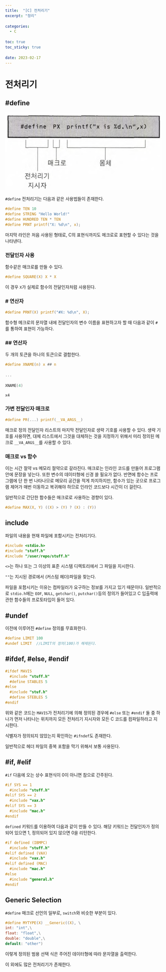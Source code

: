 ```yaml
---
title:  "[C] 전처리기"
excerpt: "정리"

categories:
  - C

toc: true
toc_sticky: true
 
date: 2023-02-17
---
```


# 전처리기

## #define

![image](/assets/images/c_image_05.png)

`#define` 전처리기는 다음과 같은 사용법들이 존재한다.

```c
#define TEN 10
#define STRING "Hello World!"
#define HUNDRED TEN * TEN
#define PRNT printf("X: %d\n", x);
```

마지막 라인은 처음 사용된 형태로, C의 표현식까지도 메크로로 표현할 수 있다는 것을 나타낸다.

### 전달인자 사용

함수같은 매크로를 만들 수 있다.

```c
#define SQUARE(X) X * X
```

이 경우 `X`가 실제로 함수의 전달인자처럼 사용된다.

### # 연산자

```c
#define PRNT(X) printf("#X: %d\n", X);
```

함수형 메크로의 문자열 내에 전달인자의 변수 이름을 표현하고자 할 때 다음과 같이 `#`를 통하여 표현이 가능하다.

### ## 연산자

두 개의 토큰을 하나의 토큰으로 결합한다.

```c
#define XNAME(n) x ## n

...

XNAME(4)
```

```
x4
```

### 가변 전달인자 매크로

```c
#define PR(...) printf(__VA_ARGS__)
```

매크로 정의 전달인자 리스트의 마지막 전달인자로 생략 기호를 사용할 수 있다. 생략 기호를 사용하면, 대체 리스트에서 그것을 대체하는 것을 지정하기 위해서 미리 정의된 메크로 `__VA_ARGS__`를 사용할 수 있다.

### 매크로 vs 함수

이는 시간 절약 vs 메모리 절약으로 갈라진다. 매크로는 인라인 코드를 만들어 프로그램 안에 문장을 넣는다. 또한 변수의 데이터형에 신경 쓸 필요가 없다. 반면에 함수는 프로그램에 단 한 번 나타나므로 메모리 공간을 적게 차지하지만, 함수가 있는 곳으로 프로그램 제어가 매번 이동하고 복귀해야 하므로 인라인 코드보다 시간이 더 걸린다.

일반적으로 간단한 함수들은 매크로로 사용하는 경향이 있다.

```c
#define MAX(X, Y) ((X) > (Y) ? (X) : (Y))
```

## include

파일의 내용을 현재 파일에 포함시키는 전처리기다. 

```c
#include <stdio.h>
#include "stuff.h"
#include "/user/repo/stuff.h"
```

`<>`는 하나 또는 그 이상의 표준 시스템 디렉토리에서 그 파일을 지시한다.

`""`는 지시된 경로에서 (커스텀 헤더)파일을 찾는다.

파일을 포함시키는 이유는 컴파일러가 요구하는 정보를 가지고 있기 때문이다. 일반적으로 `stdio.h`에는 `EOF`, `NULL`, `getchar()`, `putchar()`등의 정의가 들어있고 C 입출력에 관한 함수들의 프로토타입이 들어 있다.

## #undef

이전에 이루어진 `#define` 정의를 무효화한다. 

```c
#define LIMIT 100
#undef LIMIT  //LIMIT의 정의(100)가 해제된다.
```

## #ifdef, #else, #endif

```c
#ifdef MAVIS
  #include "stuff.h"  
  #define STABLES 5
#else
  #include "stuf.h"
  #define STEBLES 5
#endif
```

위와 같은 코드는 `MAVIS`가 전처리기에 의해 정의된 경우에 `#else` 또는 `#endif` 둘 중 하나가 먼저 나타나는 위치까지 모든 전처리기 지시자와 모든 C 코드를 컴파일하라고 지시한다. 

식별자가 정의되지 않았는지 확인하는 `#ifndef`도 존재한다.

일반적으로 헤더 파일의 중복 포함을 막기 위해서 보통 사용된다. 

## #if, #elif

`#if` 다음에 오는 상수 표현식이 0이 아니면 참으로 간주된다. 

```c
#if SYS == 1
  #include "stuff.h"
#elif SYS == 2
  #include "vax.h"
#elif SYS == 3
  #include "mac.h"
#endif
```

`defined` 키워드를 이용하여 다음과 같이 만들 수 있다. 해당 키워드는 전달인자가 정의되어 있으면 1, 정의되어 있지 않으면 0을 리턴한다.

```c
#if defined (IBMPC)
  #include "stuff.h"
#elif defined (VAX)
  #include "vax.h"
#elif defined (MAC)
  #include "mac.h"
#else
  #include "general.h"
#endif
```

## Generic Selection
`#define` 매크로 선언의 일부로, `switch`와 비슷한 부분이 있다.

```c
#define MYTYPE(X) __Generic((X), \
int: "int",\
float: "float",\
double: "double",\
default: "other")
```

이렇게 정의된 범용 선택 식은 주어진 데이터형에 따라 문자열을 출력한다.

이 외에도 많은 전처리기가 존재한다.